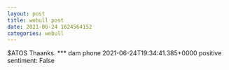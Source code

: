 ```yaml
--- 
layout: post 
title: webull post 
date: 2021-06-24 1624564152 
categories: webull 
--- 
```

$ATOS Thaanks. *** dam phone	2021-06-24T19:34:41.385+0000
positive sentiment: False